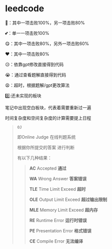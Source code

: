 # leedcode

💞：其中一项击败100%，另一项击败80%

💕：单一一项击败100%

😋：其中一项击败80%，另外一项击败60%

❤️：其中一项击败80%

😥：依靠gpt修改直接得到代码

😭：通过查看题解直接得到代码

😩：超时，根据题解/gpt更改算法

:zero::还未实现的板块

笔记中出现空白板块，代表着需要重新过一遍

时间复杂度和空间复杂度的计算需要提上日程

> `OJ`
>
> 即Online Judge 在线判题系统
>
> 根据你所提交的答案 进行判断
>
> 有以下几种结果：
>
> >**AC** Accepted **通过**
> >
> >**WA** Wrong Answer **答案错误**
> >
> >**TLE** Time Limit Exceed **超时**
> >
> >**OLE** Output Limit Exceed **超过输出限制**
> >
> >**MLE** Memory Limit Exceed **超内存**
> >
> >**RE** Runtime Error **运行时错误**
> >
> >**PE** Presentation Error **格式错误**
> >
> >**CE** Compile Error **无法编译**
